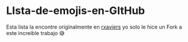 # LIsta-de-emojis-en-GItHub

Esta lista la encontre originalmente en [rxaviers](https://gist.github.com/rxaviers/7360908 "rxaviers") yo solo le hice un Fork a este increible trabajo :sweat_smile:

